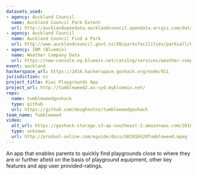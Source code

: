 ```yaml
---
datasets_used:
- agency: Auckland Council
  name: Auckland Council Park Extent
  url: http://aucklandopendata.aucklandcouncil.opendata.arcgis.com/datasets/b73e1d6e2fae4515b517db8c975f85c7_0
- agency: Auckland Council
  name: Auckland Council Find a Park
  url: http://www.aucklandcouncil.govt.nz/EN/parksfacilities/parksall/Pages/home2.aspx
- agency: IBM (Bluemix)
  name: Weather Company Data
  url: https://new-console.ng.bluemix.net/catalog/services/weather-company-data-for-ibm-bluemix/
event: auckland
hackerspace_url: https://2016.hackerspace.govhack.org/node/911
jurisdiction: nz
project_title: Kiwi Playgrounds App
project_url: http://tumbleweed2.au-syd.mybluemix.net/
repo:
  name: tumbleweedgovhack
  type: github
  url: https://github.com/doughnutnz/tumbleweedgovhack
team_name: Tumbleweed
video:
  alt_url: https://govhack-storage.s3-ap-southeast-2.amazonaws.com/2016/GH2016%20Tumbleweed.mpeg
  type: unknown
  url: http://prodsol-online.com/eguide/docs/GH2016%20Tumbleweed.mpeg
---
```


An app that enables parents to quickly find playgrounds close to where they are or further afield on the basis of playground equipment, other key features and app user provided-ratings.
